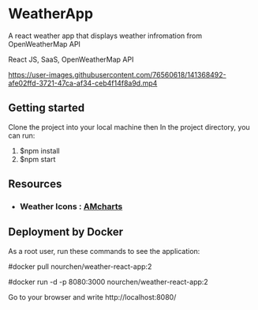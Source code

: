 # WeatherApp

A react weather app that displays weather infromation from OpenWeatherMap API

React JS, SaaS, OpenWeatherMap API



https://user-images.githubusercontent.com/76560618/141368492-afe02ffd-3721-47ca-af34-ceb4f14f8a9d.mp4



## Getting started

Clone the project into your local machine then In the project directory, you can run:

1. $npm install
2. $npm start

## Resources

- ### Weather Icons : [AMcharts](https://www.amcharts.com/free-animated-svg-weather-icons/)

## Deployment by Docker

As a root user, run these commands to see the application:

  #docker pull nourchen/weather-react-app:2
  
  #docker run -d -p 8080:3000 nourchen/weather-react-app:2
  
Go to your browser and write http://localhost:8080/
  
